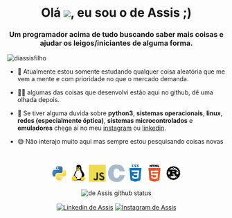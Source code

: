 <h1 align="center">Olá <img src="https://raw.githubusercontent.com/kaueMarques/kaueMarques/master/hi.gif" width="30px">, eu sou o de Assis ;)</h1>
<h3 align="center">Um programador acima de tudo buscando saber mais coisas e ajudar os leigos/iniciantes de alguma forma.</h3>
<p align="left"> <img src="https://komarev.com/ghpvc/?username=diassisfilho" alt="diassisfilho" /> </p>

- 🔭 Atualmente estou somente estudando qualquer coisa aleatória que me vem a mente e com prioridade no que o mercado demanda.

- 👨‍💻 algumas das coisas que desenvolvi estão aqui no github, dê uma olhada depois.

- 💬 Se tiver alguma duvida sobre **python3**, **sistemas operacionais**, **linux**, **redes (especialmente óptica)**, **sistemas microcontrolados** e **emuladores** chega ai no meu [instagram](https://instagram.com/deassisfilhu) ou [linkedin](https://www.linkedin.com/in/de-assis-filho-88ba651a3).

- 😅 Não interajo muito aqui mas sempre estou pesquisando coisas novas 


<br />
<p align="center">
<img src="https://raw.githubusercontent.com/devicons/devicon/master/icons/python/python-original.svg" alt="python" width="40" height="40"/>
<img src="https://raw.githubusercontent.com/devicons/devicon/master/icons/linux/linux-original.svg" alt="linux" width="40" height="40"/>
<img src="https://raw.githubusercontent.com/devicons/devicon/master/icons/javascript/javascript-original.svg" alt="javascript" width="40" height="40"/>
<img src="https://raw.githubusercontent.com/devicons/devicon/master/icons/c/c-original.svg" alt="c" width="40" height="40"/>
<img src="https://raw.githubusercontent.com/devicons/devicon/master/icons/css3/css3-plain-wordmark.svg" alt="css3"  width="40" height="40"/>
<img src="https://raw.githubusercontent.com/devicons/devicon/master/icons/html5/html5-original-wordmark.svg" alt="html5"  width="40" height="40"/>
<img src="https://raw.githubusercontent.com/devicons/devicon/master/icons/rust/rust-plain.svg" alt="rust" width="40" height="40"/>
</p>

<p align="center">
<img src="https://github-readme-stats.vercel.app/api?username=diassisfilho&show_icons=true" alt="de Assis github status"/> 
</p>

<p align="center">
<a href="https://www.linkedin.com/in/de-assis-filho-88ba651a3" target="blank"><img align="center" src="https://cdn.jsdelivr.net/npm/simple-icons@3.0.1/icons/linkedin.svg" alt="Linkedin de Assis" height="30" width="30" /></a>
<a href="https://instagram.com/deassisfilhu" target="blank"><img align="center" src="https://cdn.jsdelivr.net/npm/simple-icons@3.0.1/icons/instagram.svg" alt="Instagram de Assis" height="30" width="30" /></a>
</p>
